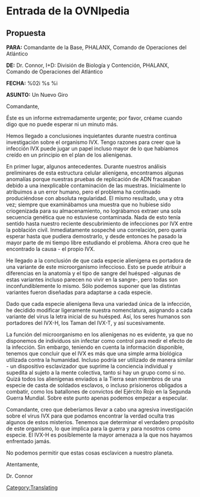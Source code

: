 # Entrada de la OVNIpedia

## Propuesta

**PARA:** Comandante de la Base, PHALANX, Comando de Operaciones del
Atlántico

**DE:** Dr. Connor, I+D: División de Biología y Contención, PHALANX,
Comando de Operaciones del Atlántico

**FECHA:** %02i %s %i

**ASUNTO:** Un Nuevo Giro

Comandante,

Éste es un informe extremadamente urgente; por favor, créame cuando digo
que no puede esperar ni un minuto más.

Hemos llegado a conclusiones inquietantes durante nuestra continua
investigación sobre el organismo IVX. Tengo razones para creer que la
infección IVX puede jugar un papel incluso mayor de lo que habíamos
creído en un principio en el plan de los alienígenas.

En primer lugar, algunos antecedentes. Durante nuestros análisis
preliminares de esta estructura celular alienígena, encontramos algunas
anomalías porque nuestras pruebas de replicación de ADN fracasaban
debido a una inexplicable contaminación de las muestras. Inicialmente lo
atribuimos a un error humano, pero el problema ha continuado
produciéndose con absoluta regularidad. El mismo resultado, una y otra
vez; siempre que examinábamos una muestra que no hubiese sido
criogenizada para su almacenamiento, no lográbamos extraer una sola
secuencia genética que no estuviese contaminada. Nada de esto tenía
sentido hasta nuestro reciente descubrimiento de infecciones por IVX
entre la población civil. Inmediatamente sospeché una correlación, pero
quería esperar hasta que pudiera demostrarlo, y desde entonces he pasado
la mayor parte de mi tiempo libre estudiando el problema. Ahora creo que
he encontrado la causa - el propio IVX.

He llegado a la conclusión de que cada especie alienígena es portadora
de una variante de este microorganismo infeccioso. Esto se puede
atribuir a diferencias en la anatomía y el tipo de sangre del huésped
-algunas de estas variantes incluso parecen no vivir en la sangre-, pero
todas son inconfundiblemente lo mismo. Sólo podemos suponer que las
distintas variantes fueron diseñadas para adaptarse a cada especie.

Dado que cada especie alienígena lleva una variedad única de la
infección, he decidido modificar ligeramente nuestra nomenclatura,
asignando a cada variante del virus la letra inicial de su huésped. Así,
los seres humanos son portadores del IVX-H, los Taman del IVX-T, y así
sucesivamente.

La función del microorganismo en los alienígenas no es evidente, ya que
no disponemos de individuos sin infectar como control para medir el
efecto de la infección. Sin embargo, teniendo en cuenta la información
disponible, tenemos que concluir que el IVX es más que una simple arma
biológica utilizada contra la humanidad. Incluso podría ser utilizado de
manera similar - un dispositivo esclavizador que suprime la conciencia
individual y supedita al sujeto a la mente colectiva, tanto si hay un
grupo como si no. Quizá todos los alienígenas enviados a la Tierra sean
miembros de una especie de casta de soldados esclavos, o incluso
prisioneros obligados a combatir, como los batallones de convictos del
Ejército Rojo en la Segunda Guerra Mundial. Sobre este punto apenas
podemos empezar a especular.

Comandante, creo que deberíamos llevar a cabo una agresiva investigación
sobre el virus IVX para que podamos encontrar la verdad oculta tras
algunos de estos misterios. Tenemos que determinar el verdadero
propósito de este organismo, lo que implica para la guerra y para
nosotros como especie. El IVX-H es posiblemente la mayor amenaza a la
que nos hayamos enfrentado jamás.

No podemos permitir que estas cosas esclavicen a nuestro planeta.

Atentamente,

Dr. Connor

[Category:Translating](Category:Translating "wikilink")